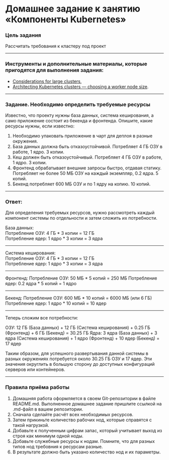 # Домашнее задание к занятию «Компоненты Kubernetes»

### Цель задания

Рассчитать требования к кластеру под проект

------

### Инструменты и дополнительные материалы, которые пригодятся для выполнения задания:

- [Considerations for large clusters](https://kubernetes.io/docs/setup/best-practices/cluster-large/),
- [Architecting Kubernetes clusters — choosing a worker node size](https://learnk8s.io/kubernetes-node-size).

------

### Задание. Необходимо определить требуемые ресурсы
Известно, что проекту нужны база данных, система кеширования, а само приложение состоит из бекенда и фронтенда. Опишите, какие ресурсы нужны, если известно:

1. Необходимо упаковать приложение в чарт для деплоя в разные окружения. 
2. База данных должна быть отказоустойчивой. Потребляет 4 ГБ ОЗУ в работе, 1 ядро. 3 копии. 
3. Кеш должен быть отказоустойчивый. Потребляет 4 ГБ ОЗУ в работе, 1 ядро. 3 копии. 
4. Фронтенд обрабатывает внешние запросы быстро, отдавая статику. Потребляет не более 50 МБ ОЗУ на каждый экземпляр, 0.2 ядра. 5 копий. 
5. Бекенд потребляет 600 МБ ОЗУ и по 1 ядру на копию. 10 копий.

------

### Ответ:

Для определения требуемых ресурсов, нужно рассмотреть каждый компонент системы по отдельности и затем сложить их потребности.    

База данных:    
Потребление ОЗУ: 4 ГБ * 3 копии = 12 ГБ    
Потребление ядер: 1 ядро * 3 копии = 3 ядра    

------

Система кеширования:    
Потребление ОЗУ: 4 ГБ * 3 копии = 12 ГБ    
Потребление ядер: 1 ядро * 3 копии = 3 ядра    

------

Фронтенд:
Потребление ОЗУ: 50 МБ * 5 копий = 250 МБ
Потребление ядер: 0.2 ядра * 5 копий = 1 ядро

------

Бекенд:
Потребление ОЗУ: 600 МБ * 10 копий = 6000 МБ (или 6 ГБ)
Потребление ядер: 1 ядро * 10 копий = 10 ядер

------

Теперь сложим все потребности:

ОЗУ: 12 ГБ (База данных) + 12 ГБ (Система кеширования) + 0.25 ГБ (Фронтенд) + 6 ГБ (Бекенд) = 30.25 ГБ
Ядра: 3 ядра (База данных) + 3 ядра (Система кеширования) + 1 ядро (Фронтенд) + 10 ядер (Бекенд) = 17 ядер

Таким образом, для успешного развертывания данной системы в разных окружениях потребуется около 30.25 ГБ ОЗУ и 17 ядер. Эти значения округлить в большую сторону до доступных конфигураций серверов или контейнеров.

----

### Правила приёма работы

1. Домашняя работа оформляется в своем Git-репозитории в файле README.md. Выполненное домашнее задание пришлите ссылкой на .md-файл в вашем репозитории.
2. Сначала сделайте расчёт всех необходимых ресурсов.
3. Затем прикиньте количество рабочих нод, которые справятся с такой нагрузкой.
4. Добавьте к полученным цифрам запас, который учитывает выход из строя как минимум одной ноды. 
5. Добавьте служебные ресурсы к нодам. Помните, что для разных типов нод требовния к ресурсам разные. 
6. В результате должно быть указано количество нод и их параметры.
